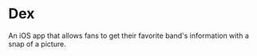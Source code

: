 # Dex
An iOS app that allows fans to get their favorite band's information with a snap of a picture.
